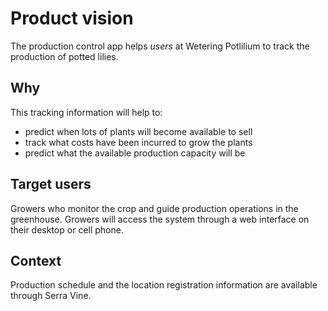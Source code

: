 # Product vision

The production control app helps *users* at Wetering Potlilium to track the production of potted lilies.

## Why

This tracking information will help to:

- predict when lots of plants will become available to sell
- track what costs have been incurred to grow the plants
- predict what the available production capacity will be

## Target users

Growers who monitor the crop and guide production operations in the greenhouse.
Growers will access the system through a web interface on their desktop or cell phone.

## Context

Production schedule and the location registration information are available through Serra Vine.
